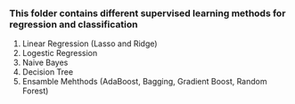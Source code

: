 ### This folder contains different supervised learning methods for regression and classification
1. Linear Regression (Lasso and Ridge)
2. Logestic Regression
3. Naive Bayes
4. Decision Tree
5. Ensamble Mehthods (AdaBoost, Bagging, Gradient Boost, Random Forest)
